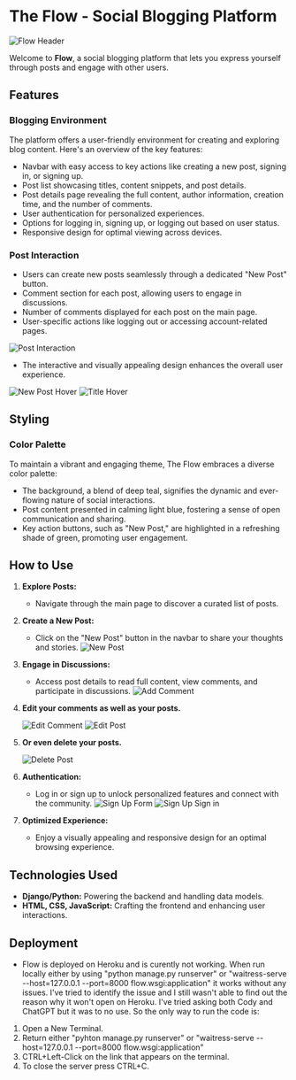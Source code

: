 # The Flow - Social Blogging Platform

![Flow Header](staticfiles/readme-images/main-page.png)

Welcome to **Flow**, a social blogging platform that lets you express yourself through posts and engage with other users.

## Features

### Blogging Environment

The platform offers a user-friendly environment for creating and exploring blog content. Here's an overview of the key features:

- Navbar with easy access to key actions like creating a new post, signing in, or signing up.
- Post list showcasing titles, content snippets, and post details.
- Post details page revealing the full content, author information, creation time, and the number of comments.
- User authentication for personalized experiences.
- Options for logging in, signing up, or logging out based on user status.
- Responsive design for optimal viewing across devices.

### Post Interaction

- Users can create new posts seamlessly through a dedicated "New Post" button.
- Comment section for each post, allowing users to engage in discussions.
- Number of comments displayed for each post on the main page.
- User-specific actions like logging out or accessing account-related pages.

![Post Interaction](staticfiles/readme-images/post-detail.png)

- The interactive and visually appealing design enhances the overall user experience.

![New Post Hover](staticfiles/readme-images/new-post-hover.png)
![Title Hover](staticfiles/readme-images/post-title-hover.png)

## Styling

### Color Palette

To maintain a vibrant and engaging theme, The Flow embraces a diverse color palette:

- The background, a blend of deep teal, signifies the dynamic and ever-flowing nature of social interactions.
- Post content presented in calming light blue, fostering a sense of open communication and sharing.
- Key action buttons, such as "New Post," are highlighted in a refreshing shade of green, promoting user engagement.

## How to Use

1. **Explore Posts:**
   - Navigate through the main page to discover a curated list of posts.

2. **Create a New Post:**
   - Click on the "New Post" button in the navbar to share your thoughts and stories.
   ![New Post](staticfiles/readme-images/new-post-form.png)

3. **Engage in Discussions:**
   - Access post details to read full content, view comments, and participate in discussions.
   ![Add Comment](staticfiles/readme-images/add-comment.png)

4. **Edit your comments as well as your posts.**

   ![Edit Comment](staticfiles/readme-images/edit-comment.png)
   ![Edit Post](staticfiles/readme-images/edit-post.png)

5. **Or even delete your posts.**

   ![Delete Post](staticfiles/readme-images/delete-post.png)

6. **Authentication:**
   - Log in or sign up to unlock personalized features and connect with the community.
   ![Sign Up Form](staticfiles/readme-images/signup-form.png)
   ![Sign Up Sign in](staticfiles/readme-images/signup-signin.png)

7. **Optimized Experience:**
   - Enjoy a visually appealing and responsive design for an optimal browsing experience.

## Technologies Used

- **Django/Python:** Powering the backend and handling data models.
- **HTML, CSS, JavaScript:** Crafting the frontend and enhancing user interactions.

## Deployment

- Flow is deployed on Heroku and is curently not working. When run locally either by using "python manage.py runserver" or "waitress-serve --host=127.0.0.1 --port=8000 flow.wsgi:application" it works without any issues. I've tried to identify the issue and I still wasn't able to find out the reason why it won't open on Heroku. I've tried asking both Cody and ChatGPT but it was to no use. So the only way to run the code is:

1. Open a New Terminal.
2. Return either "pyhton manage.py runserver" or "waitress-serve --host=127.0.0.1 --port=8000 flow.wsgi:application"
3. CTRL+Left-Click on the link that appears on the terminal.
4. To close the server press CTRL+C.

